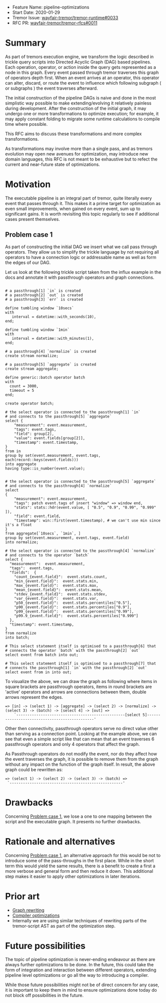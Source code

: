 - Feature Name: pipeline-optimizations
- Start Date: 2020-01-29
- Tremor Issue: [wayfair-tremor/tremor-runtime#0033](https://github.com/wayfair-tremor/tremor-runtime/issues/0033)
- RFC PR: [wayfair-tremor/tremor-rfcs#0011](https://github.com/wayfair-tremor/tremor-rfcs/pull/0011)

# Summary
[summary]: #summary

As part of tremors execution engine, we transform the logic described in trickle query scripts into Directed Acyclic Graph (DAG) based pipelines. Each operation, operator, or action inside the query gets represented as a node in this graph. Every event passed through tremor traverses this graph of operators depth first. When an event arrives at an operator, this operator can alter, discard, or route the event to influence which following subgraph ( or subgraphs ) the event traverses afterward.

The initial construction of the pipeline DAGs is naive and done in the most simplistic way possible to make extending/evolving it relatively painless during development. After the construction of the initial graph, it may undergo one or more transformations to optimize execution; for example, it may apply constant folding to migrate some runtime calculations to compile time where possible.

This RFC aims to discuss these transformations and more complex transformations.

As transformations may involve more than a single pass, and as tremors evolution may open new avenues for optimization, may introduce new domain languages, this RFC is not meant to be exhaustive but to refect the current and near-future state of optimizations.

# Motivation
[motivation]: #motivation

The executable pipeline is an integral part of tremor, quite literally every event that passes through it. This makes it a prime target for optimization as even small improvements, when gained on every event, sum up to significant gains. It is worth revisiting this topic regularly to see if additional cases present themselves.

## Problem case 1
[case-1]: #case-1

As part of constructing the initial DAG we insert what we call pass through operators. They allow us to simplify the trickle language by not requiring all operators to have a connection logic or addressable name as well as form the edges of our DAG.

Let us look at the following trickle script taken from the influx example in the docs and annotate it with passthrough operators and graph connections.

```trickle

# a passthrough[1] `in` is created
# a passthrough[2] `out` is created
# a passthrough[3] `err` is created

define tumbling window `10secs`
with
   interval = datetime::with_seconds(10),
end;

define tumbling window `1min`
with
   interval = datetime::with_minutes(1),
end;

# a passthrough[4] `normalize` is created
create stream normalize;

# a passthrough[5] `aggregate` is created
create stream aggregate;

define generic::batch operator batch
with
  count = 3000,
  timeout = 5
end;

create operator batch;

# the select operator is connected to the passthrough[1] `in`
# and connects to the passthrough[5] `aggregate`
select {
    "measurement": event.measurement,
    "tags": event.tags,
    "field": group[2],
    "value": event.fields[group[2]],
    "timestamp": event.timestamp,
}
from in
group by set(event.measurement, event.tags, each(record::keys(event.fields)))
into aggregate
having type::is_number(event.value); 


# the select operator is connected to the passthrough[5] `aggregate`
# and connects to the passthrough[4] `normalize`
select 
{
    "measurement": event.measurement,
    "tags": patch event.tags of insert "window" => window end,
    "stats": stats::hdr(event.value, [ "0.5", "0.9", "0.99", "0.999" ]),
    "field": event.field,
    "timestamp": win::first(event.timestamp), # we can't use min since it's a float
}
from aggregate[`10secs`, `1min`, ]
group by set(event.measurement, event.tags, event.field)
into normalize;

# the select operator is connected to the passthrough[4] `normalize`
# and connects to the operator `batch`
select {
  "measurement":  event.measurement,
  "tags":  event.tags,
  "fields":  {
    "count_{event.field}":  event.stats.count,
    "min_{event.field}":  event.stats.min,
    "max_{event.field}":  event.stats.max,
    "mean_{event.field}":  event.stats.mean,
    "stdev_{event.field}":  event.stats.stdev,
    "var_{event.field}":  event.stats.var,
    "p50_{event.field}":  event.stats.percentiles["0.5"],
    "p90_{event.field}":  event.stats.percentiles["0.9"],
    "p99_{event.field}":  event.stats.percentiles["0.99"],
    "p99.9_{event.field}":  event.stats.percentiles["0.999"]
  },
  "timestamp": event.timestamp,
}
from normalize
into batch;

# This select statement itself is optimised to a passthrough[6] that
# connects the operator `batch` with the passthrough[2] `out`
select event from batch into out;

# This select statement itself is optimised to a passthrough[7] that
# connects the passthrough[1] `in` with the passthrough[2] `out`
select event from in into out;
```

To visualize the above, we can draw the graph as following where items in square brackets are passthrough operators, items in round brackets are 'active' operators and arrows are connections between them, double arrows represent the edges.

```text
=> [in] -> (select 1) -> [aggregate] -> (select 2) -> [normalize] -> (select 3) -> (batch) -> [select 4] -> [out] =>
    `-------------------------------------------------[select 5]----------------------------------------------'
```

Other then connectivity, passthrough operators serve no direct value other than serving as a connection point. Looking at the example above, we can see that even a simple script like that can mean that an event traverses 6 passthrough operators and only 4 operators that affect the graph.

As Passthrough operators do not modify the event, nor do they affect how the event traverses the graph, it is possible to remove them from the graph without any impact on the function of the graph itself. In result, the above graph could be rewritten as:

```text
=> (select 1) -> (select 2) -> (select 3) -> (batch) =>
 `---------------------------------------------------'
```

# Drawbacks
[drawbacks]: #drawbacks

Concerning [Problem case 1](#case-1), we lose a one to one mapping between the script and the executable graph. It presents no further drawbacks.

# Rationale and alternatives
[rationale-and-alternatives]: #rationale-and-alternatives

Concerning [Problem case 1](#case-1), an alternative approach for this would be not to introduce some of the pass-throughs in the first place. While in the short term this would yield the same results, there is a benefit to create a first a more verbose and general form and then reduce it down. This additional step makes it easier to apply other optimizations in later iterations.

# Prior art
[prior-art]: #prior-art

- [Graph rewriting](https://en.wikipedia.org/wiki/Graph_rewriting)
- [Compiler optimizations](https://en.wikipedia.org/wiki/Optimizing_compiler)
- Internally we are using similar techniques of rewriting parts of the tremor-script AST as part of the optimization step.

# Future possibilities
[future-possibilities]: #future-possibilities

The topic of pipeline optimization is never-ending endeavour as there are always further optimizations to be done. In the future, this could take the form of integration and interaction between different operators, extending pipeline level optimizations or go all the way to introducing a compiler.

While those future possibilities might not be of direct concern for any case, it is important to keep them in mind to ensure optimizations done today do not block off possibilities in the future.
